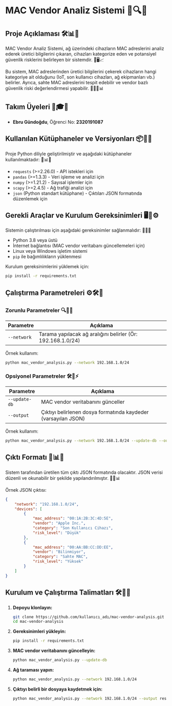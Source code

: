 # MAC Vendor Analiz Sistemi 🚀🔍📡

## Proje Açıklaması 🛠️📊🔎
MAC Vendor Analiz Sistemi, ağ üzerindeki cihazların MAC adreslerini analiz ederek üretici bilgilerini çıkaran, cihazları kategorize eden ve potansiyel güvenlik risklerini belirleyen bir sistemdir. 🚦🖥️📈

Bu sistem, MAC adreslerinden üretici bilgilerini çekerek cihazların hangi kategoriye ait olduğunu (IoT, son kullanıcı cihazları, ağ ekipmanları vb.) belirler. Ayrıca, sahte MAC adreslerini tespit edebilir ve vendor bazlı güvenlik riski değerlendirmesi yapabilir. 🕵️‍♂️🔐📊

## Takım Üyeleri 🤝🎓📌
- **Ebru Gündoğdu**, Öğrenci No: **2320191087**

## Kullanılan Kütüphaneler ve Versiyonları 📦📜🔢
Proje Python diliyle geliştirilmiştir ve aşağıdaki kütüphaneler kullanılmaktadır: 🚀📊🔧

- `requests` (>=2.26.0) - API istekleri için
- `pandas` (>=1.3.3) - Veri işleme ve analizi için
- `numpy` (>=1.21.2) - Sayısal işlemler için
- `scapy` (>=2.4.5) - Ağ trafiği analizi için
- `json` (Python standart kütüphane) - Çıktıları JSON formatında düzenlemek için

## Gerekli Araçlar ve Kurulum Gereksinimleri 🖥️🔧⚙️

Sistemin çalıştırılması için aşağıdaki gereksinimler sağlanmalıdır: 📌📝✅

- Python 3.8 veya üstü
- İnternet bağlantısı (MAC vendor veritabanı güncellemeleri için)
- Linux veya Windows işletim sistemi
- `pip` ile bağımlılıkların yüklenmesi

Kurulum gereksinimlerini yüklemek için:
```bash
pip install -r requirements.txt
```

## Çalıştırma Parametreleri ⚙️🛠️🎯

### Zorunlu Parametreler 🔍🔑🔢
| Parametre  | Açıklama |
|------------|--------------------------------|
| `--network` | Tarama yapılacak ağ aralığını belirler (Ör: 192.168.1.0/24) |

Örnek kullanım:
```bash
python mac_vendor_analysis.py --network 192.168.1.0/24
```

### Opsiyonel Parametreler 🛠️🔧⚡
| Parametre  | Açıklama |
|------------|--------------------------------|
| `--update-db` | MAC vendor veritabanını günceller |
| `--output` | Çıktıyı belirlenen dosya formatında kaydeder (varsayılan JSON) |

Örnek kullanım:
```bash
python mac_vendor_analysis.py --network 192.168.1.0/24 --update-db --output output.json
```

## Çıktı Formatı 📄📊🔎
Sistem tarafından üretilen tüm çıktı JSON formatında olacaktır. JSON verisi düzenli ve okunabilir bir şekilde yapılandırılmıştır. 📌📜📊

Örnek JSON çıktısı:
```json
{
    "network": "192.168.1.0/24",
    "devices": [
        {
            "mac_address": "00:1A:2B:3C:4D:5E",
            "vendor": "Apple Inc.",
            "category": "Son Kullanıcı Cihazı",
            "risk_level": "Düşük"
        },
        {
            "mac_address": "00:AA:BB:CC:DD:EE",
            "vendor": "Bilinmiyor",
            "category": "Sahte MAC",
            "risk_level": "Yüksek"
        }
    ]
}
```

## Kurulum ve Çalıştırma Talimatları 🛠️🚀📌
1. **Depoyu klonlayın:**
   ```bash
   git clone https://github.com/kullanıcı_adı/mac-vendor-analysis.git
   cd mac-vendor-analysis
   ```
2. **Gereksinimleri yükleyin:**
   ```bash
   pip install -r requirements.txt
   ```
3. **MAC vendor veritabanını güncelleyin:**
   ```bash
   python mac_vendor_analysis.py --update-db
   ```
4. **Ağ taraması yapın:**
   ```bash
   python mac_vendor_analysis.py --network 192.168.1.0/24
   ```
5. **Çıktıyı belirli bir dosyaya kaydetmek için:**
   ```bash
   python mac_vendor_analysis.py --network 192.168.1.0/24 --output results.json
   ```

